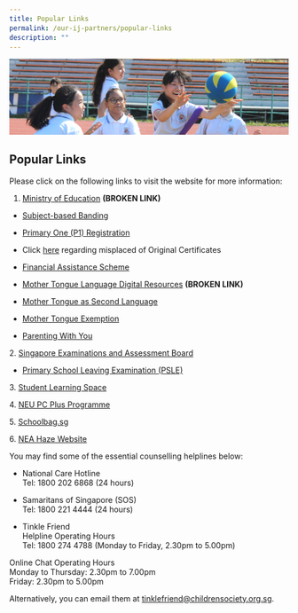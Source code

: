 ```yaml
---
title: Popular Links
permalink: /our-ij-partners/popular-links
description: ""
---
```

![](/images/subpage.jpg)

## Popular Links

Please click on the following links to visit the website for more information:

  

1.  [Ministry of Education](http://www.moe.edu.sg/) **(BROKEN LINK)**

*   [Subject-based Banding](https://www.moe.gov.sg/microsites/psle-fsbb/full-subject-based-banding/main.html)
*   [Primary One (P1) Registration](https://www.moe.gov.sg/primary/p1-registration)

*   Click [here](https://www.moe.gov.sg/exam-related-services) regarding misplaced of Original Certificates

*   [Financial Assistance Scheme](https://www.moe.gov.sg/financial-matters/financial-assistance)
*   [Mother Tongue Language Digital Resources](https://www.mtl.moe.edu.sg/) **(BROKEN LINK)**
*   [Mother Tongue as Second Language](https://www.moe.gov.sg/primary/curriculum/mother-tongue-languages/learning-in-school)
*   [Mother Tongue Exemption](https://www.moe.gov.sg/primary/curriculum/mother-tongue-languages/exemption)
*   [Parenting With You](https://www.instagram.com/parentingwith.moesg/?hl=en)

  

2\. [Singapore Examinations and Assessment Board](https://www.seab.gov.sg/)

*   [Primary School Leaving Examination (PSLE)](https://www.seab.gov.sg/home/examinations/psle)

  

3\. [Student Learning Space](https://vle.learning.moe.edu.sg/login)


4\. [NEU PC Plus Programme](https://www.imda.gov.sg/neupc)


5\. [Schoolbag.sg](https://www.schoolbag.edu.sg/)


6\. [NEA Haze Website](https://www.haze.gov.sg/)

  

  

You may find some of the essential counselling helplines below:

  

*   National Care Hotline<br>
Tel: 1800 202 6868 (24 hours)



*   Samaritans of Singapore (SOS)<br>
Tel: 1800 221 4444 (24 hours)



*   Tinkle Friend<br>
Helpline Operating Hours<br>
Tel: 1800 274 4788 (Monday to Friday, 2.30pm to 5.00pm)<br>

Online Chat Operating Hours<br>
Monday to Thursday: 2.30pm to 7.00pm<br>
Friday: 2.30pm to 5.00pm

  

Alternatively, you can email them at [tinklefriend@childrensociety.org.sg](mailto:tinklefriend@childrensociety.org.sg).